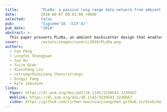 ```yaml
---
title:          "PLoRa: a passive long-range data network from ambient LoRa transmissions"
date:           2018-08-07 00:01:00 +0800
selected:       false
pub:            "Sigcomm’18  (CCF-A)"
pub_date:       "2018"
abstract: >-
  This paper presents PLoRa, an ambient backscatter design that enables long-range wireless connectivity for batteryless IoT devices. PLoRa takes ambient LoRa transmissions as the excitation signals, conveys data by modulating an excitation signal into a new standard LoRa "chirp" signal, and shifts this new signal to a different LoRa channel to be received at a gateway faraway. PLoRa achieves this by a holistic RF front-end hardware and software design, including a low-power packet detection circuit, a blind chirp modulation algorithm and a low-power energy management circuit. To form a complete ambient LoRa backscatter network, we integrate a light-weight backscatter signal decoding algorithm with a MAC-layer protocol that work together to make coexistence of PLoRa tags and active LoRa nodes possible in the network. We prototype PLoRa on a four-layer printed circuit board, and test it in various outdoor and indoor environments. Our experimental results demonstrate that our prototype PCB PLoRa tag can backscatter an ambient LoRa transmission sent from a nearby LoRa node (20 cm away) to a gateway up to 1.1 km away, and deliver 284 bytes data every 24 minutes indoors, or every 17 minutes outdoors. We also simulate a 28-nm low-power FPGA based prototype whose digital baseband processor achieves 220 μW power consumption.
cover:          /assets/images/covers/2018/PLoRa.png
authors:
  - Yao Peng
  - Longfei Shangguan
  - Yue Hu
  - Yujie Qian
  - Xianshang Lin
  - <strong>Xiaojiang Chen</strong>
  - Dingyi Fang
  - Kyle Jamieson
links:
  Paper: https://dl.acm.org/doi/pdf/10.1145/3230543.3230567
  Weblink: https://dl.acm.org/doi/10.1145/3230543.3230567
  video: https://github.com/xjchen-nwu/xiaojiangchen.github.io/blob/main/video/plora/plora.html
---
```

